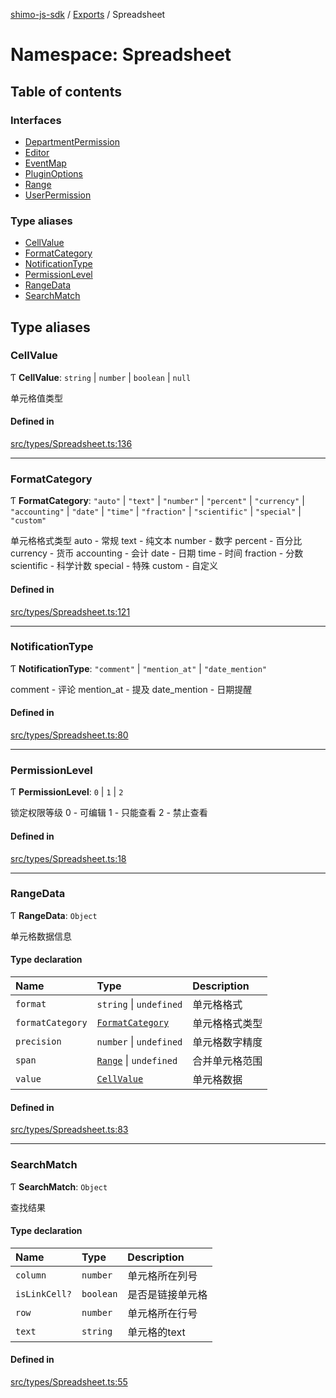 [shimo-js-sdk](../README.md) / [Exports](../modules.md) / Spreadsheet

# Namespace: Spreadsheet

## Table of contents

### Interfaces

- [DepartmentPermission](../interfaces/Spreadsheet.DepartmentPermission.md)
- [Editor](../interfaces/Spreadsheet.Editor.md)
- [EventMap](../interfaces/Spreadsheet.EventMap.md)
- [PluginOptions](../interfaces/Spreadsheet.PluginOptions.md)
- [Range](../interfaces/Spreadsheet.Range.md)
- [UserPermission](../interfaces/Spreadsheet.UserPermission.md)

### Type aliases

- [CellValue](Spreadsheet.md#cellvalue)
- [FormatCategory](Spreadsheet.md#formatcategory)
- [NotificationType](Spreadsheet.md#notificationtype)
- [PermissionLevel](Spreadsheet.md#permissionlevel)
- [RangeData](Spreadsheet.md#rangedata)
- [SearchMatch](Spreadsheet.md#searchmatch)

## Type aliases

### CellValue

Ƭ **CellValue**: `string` \| `number` \| `boolean` \| ``null``

单元格值类型

#### Defined in

[src/types/Spreadsheet.ts:136](https://github.com/shimohq/shimo-js-sdk/blob/30c2025/src/types/Spreadsheet.ts#L136)

___

### FormatCategory

Ƭ **FormatCategory**: ``"auto"`` \| ``"text"`` \| ``"number"`` \| ``"percent"`` \| ``"currency"`` \| ``"accounting"`` \| ``"date"`` \| ``"time"`` \| ``"fraction"`` \| ``"scientific"`` \| ``"special"`` \| ``"custom"``

单元格格式类型
auto - 常规
text - 纯文本
number - 数字
percent - 百分比
currency - 货币
accounting - 会计
date - 日期
time - 时间
fraction - 分数
scientific - 科学计数
special - 特殊
custom - 自定义

#### Defined in

[src/types/Spreadsheet.ts:121](https://github.com/shimohq/shimo-js-sdk/blob/30c2025/src/types/Spreadsheet.ts#L121)

___

### NotificationType

Ƭ **NotificationType**: ``"comment"`` \| ``"mention_at"`` \| ``"date_mention"``

comment - 评论
mention_at - 提及
date_mention - 日期提醒

#### Defined in

[src/types/Spreadsheet.ts:80](https://github.com/shimohq/shimo-js-sdk/blob/30c2025/src/types/Spreadsheet.ts#L80)

___

### PermissionLevel

Ƭ **PermissionLevel**: ``0`` \| ``1`` \| ``2``

锁定权限等级
0 - 可编辑
1 - 只能查看
2 - 禁止查看

#### Defined in

[src/types/Spreadsheet.ts:18](https://github.com/shimohq/shimo-js-sdk/blob/30c2025/src/types/Spreadsheet.ts#L18)

___

### RangeData

Ƭ **RangeData**: `Object`

单元格数据信息

#### Type declaration

| Name | Type | Description |
| :------ | :------ | :------ |
| `format` | `string` \| `undefined` | 单元格格式 |
| `formatCategory` | [`FormatCategory`](Spreadsheet.md#formatcategory) | 单元格格式类型 |
| `precision` | `number` \| `undefined` | 单元格数字精度 |
| `span` | [`Range`](../interfaces/Spreadsheet.Range.md) \| `undefined` | 合并单元格范围 |
| `value` | [`CellValue`](Spreadsheet.md#cellvalue) | 单元格数据 |

#### Defined in

[src/types/Spreadsheet.ts:83](https://github.com/shimohq/shimo-js-sdk/blob/30c2025/src/types/Spreadsheet.ts#L83)

___

### SearchMatch

Ƭ **SearchMatch**: `Object`

查找结果

#### Type declaration

| Name | Type | Description |
| :------ | :------ | :------ |
| `column` | `number` | 单元格所在列号 |
| `isLinkCell?` | `boolean` | 是否是链接单元格 |
| `row` | `number` | 单元格所在行号 |
| `text` | `string` | 单元格的text |

#### Defined in

[src/types/Spreadsheet.ts:55](https://github.com/shimohq/shimo-js-sdk/blob/30c2025/src/types/Spreadsheet.ts#L55)
